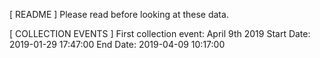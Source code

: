 [ README ]
 Please read before looking at these data.

[ COLLECTION EVENTS ]
 First collection event: April 9th 2019
  Start Date: 2019-01-29 17:47:00
  End Date: 2019-04-09 10:17:00
